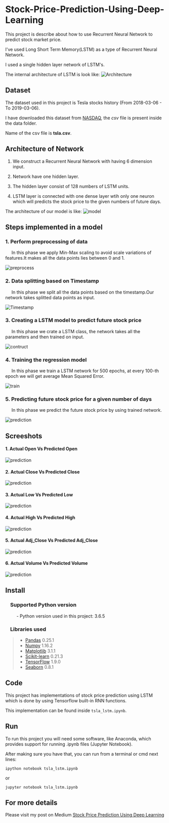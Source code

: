 # Stock-Price-Prediction-Using-Deep-Learning

This project is describe about how to use Recurrent Neural Network to predict stock market price.

I've used Long Short Term Memory(LSTM) as a type of Recurrent Neural Network.

I used a single hidden layer network of LSTM's.

The internal architecture of LSTM is look like:
![Architecture](https://cdn-images-1.medium.com/max/800/1*0f8r3Vd-i4ueYND1CUrhMA.png)

## Dataset

The dataset used in this project is Tesla stocks history (From 2018-03-06 - To 2019-03-06). 

I have downloaded this dataset from <a href ="https://www.nasdaq.com">NASDAQ</a>,  the *csv* file is present inside the data folder. 

Name of the csv file is **tsla.csv**.

## Architecture of Network


1. We construct a Recurrent Neural Network with having 6 dimension input. 


2. Network have one hidden layer.


3. The hidden layer consist of 128 numbers of LSTM units. 


4. LSTM layer is connected with one dense layer wtih only one neuron which will predicts the stock price to the given numbers of future days.

The architecture of our model is like:
![model](model/nn.png)


## Steps implemented in a model


  ### 1.  Perform preprocessing of data
  
        
   &nbsp;&nbsp;&nbsp;&nbsp;&nbsp;In this phase we apply Min-Max scaling to avoid scale variations of features.It makes all the data points lies between 0 and 1.
        
   ![preprocess](model/Preprocessing.png)
       


  ### 2.  Data splitting based on Timestamp
  
        
   &nbsp;&nbsp;&nbsp;&nbsp;&nbsp;In this phase we split all the data points based on the timestamp.Our network takes splitted data points as input.
         
   ![Timestamp](model/Splitting.png)
       


  ### 3.  Creating  a LSTM model to predict future stock price
        
  
   &nbsp;&nbsp;&nbsp;&nbsp;&nbsp;In this phase we crate a LSTM class, the network takes all the parameters and then trained on input.
         
   ![contruct](model/Construction_of_network.png)
       


  ### 4.  Training the regression model
        
   &nbsp;&nbsp;&nbsp;&nbsp;&nbsp;In this phase we train a LSTM network for 500 epochs, at every 100-th epoch we will get average Mean Squared Error.
        
   ![train](model/Training.png)
       


  ### 5.  Predicting future stock price for a given number of days
        
   &nbsp;&nbsp;&nbsp;&nbsp;&nbsp;In this phase we predict the future stock price by using trained network.
        
   ![prediction](model/Making_prediction.png)
        


## Screeshots


  #### 1. Actual Open Vs Predicted Open
   ![prediction](output/open.jpg)
     
     
  #### 2. Actual Close Vs Predicted Close
   ![prediction](output/close.jpg)
     
  
  #### 3. Actual Low Vs Predicted Low
   ![prediction](output/low.jpg)
    
  
  #### 4. Actual High Vs Predicted High
   ![prediction](output/high.jpg)
     
  
  #### 5. Actual Adj_Close Vs Predicted Adj_Close
   ![prediction](output/adj.jpg)
     
  
  #### 6. Actual Volume Vs Predicted Volume
   ![prediction](output/volume.jpg)
     
     

## Install

### &nbsp;&nbsp;&nbsp; Supported Python version
&nbsp;&nbsp;&nbsp;&nbsp;&nbsp;&nbsp;&nbsp;&nbsp;&nbsp;- Python version used in this project: 3.6.5

### &nbsp;&nbsp;&nbsp; Libraries used

> *  [Pandas](https://pypi.org/project/pandas/) 0.25.1
> *  [Numpy](https://pypi.org/project/numpy/) 1.16.2
> *  [Matplotlib](https://pypi.org/project/matplotlib/) 3.1.1
> *  [Scikit-learn](https://pypi.org/project/sklearn/) 0.21.3
> *  [TensorFlow](https://www.tensorflow.org) 1.9.0
> *  [Seaborn](https://pypi.org/project/tensorflow/) 0.8.1


## Code

This project has implementations of stock price prediction using LSTM which is done by using Tensorflow built-in RNN functions.

This implementation can be found inside `tsla_lstm.ipynb`.


## Run

To run this project you will need some software, like Anaconda, which provides support for running .ipynb files (Jupyter Notebook).

After making sure you have that, you can run from a terminal or cmd next lines:


`ipython notebook tsla_lstm.ipynb`

or

`jupyter notebook tsla_lstm.ipynb`

## For more details

Please visit my post on Medium <a href="https://medium.com/@karthickprogrammer22/stock-price-prediction-using-deep-learning-28f762981896">Stock Price Prediction Using Deep Learning</a>

